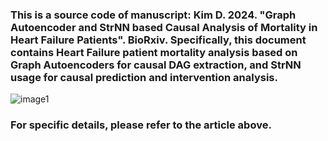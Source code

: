 ### This is a source code of manuscript: Kim D. 2024. "Graph Autoencoder and StrNN based Causal Analysis of Mortality in Heart Failure Patients". BioRxiv. Specifically, this document contains Heart Failure patient mortality analysis based on Graph Autoencoders for causal DAG extraction, and StrNN usage for causal prediction and intervention analysis.

![image1](https://github.com/user-attachments/assets/a6ccb7d2-4655-43fc-bc45-eba54060f8a9)

### For specific details, please refer to the article above.
